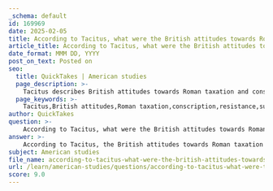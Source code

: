 ```yaml
---
_schema: default
id: 169969
date: 2025-02-05
title: According to Tacitus, what were the British attitudes towards Roman taxation and conscription?
article_title: According to Tacitus, what were the British attitudes towards Roman taxation and conscription?
date_format: MMM DD, YYYY
post_on_text: Posted on
seo:
  title: QuickTakes | American studies
  page_description: >-
    Tacitus describes British attitudes towards Roman taxation and conscription as characterized by resentment and opposition, viewing these measures as symbols of exploitation and subjugation, leading to resistance against Roman rule.
  page_keywords: >-
    Tacitus,British attitudes,Roman taxation,conscription,resistance,subjugation,exploitation,Autonomy,Dignity,Roman authority
author: QuickTakes
question: >-
    According to Tacitus, what were the British attitudes towards Roman taxation and conscription?
answer: >-
    According to Tacitus, the British attitudes towards Roman taxation and conscription were characterized by significant resentment and opposition. In his work "Agricola," particularly in chapter 13, Tacitus describes the Britons as viewing these impositions as symbols of subjugation and exploitation. This perception fueled resistance against Roman authority and underscored the tensions between the Roman occupiers and the native population.\n\nTacitus highlights that the imposition of taxes and the requirement for conscription were not merely administrative measures; they were seen as direct affronts to the autonomy and dignity of the Britons. The resentment towards these practices contributed to a broader atmosphere of resistance against Roman rule, indicating that the strategies employed by the Romans to control and integrate Britain often backfired, leading to increased hostility rather than acceptance.\n\nThis account suggests that while the Romans aimed to establish control through economic and military pressures, such strategies were met with significant pushback from the local populace, reflecting the complexities of cultural integration and the challenges faced by the Roman Empire in maintaining authority over conquered territories.
subject: American studies
file_name: according-to-tacitus-what-were-the-british-attitudes-towards-roman-taxation-and-conscription.md
url: /learn/american-studies/questions/according-to-tacitus-what-were-the-british-attitudes-towards-roman-taxation-and-conscription
score: 9.0
---
```


&nbsp;